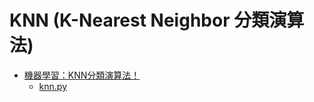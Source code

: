 # KNN (K-Nearest Neighbor 分類演算法)

* [機器學習：KNN分類演算法！](https://ithelp.ithome.com.tw/articles/10197110)
    * [knn.py](knn.py)
